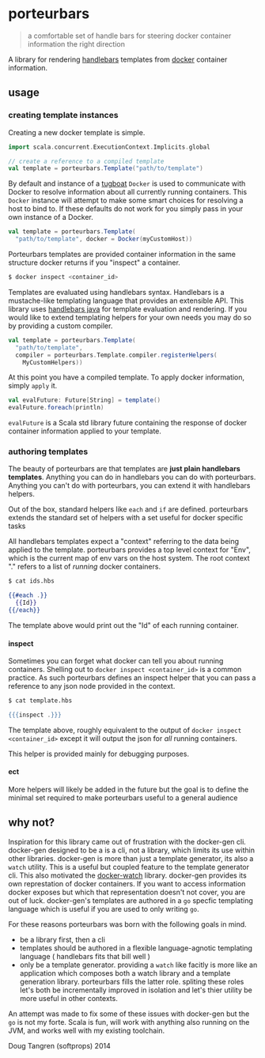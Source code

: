 # porteurbars

> a comfortable set of handle bars for steering docker container information the right direction

A library for rendering [handlebars](http://handlebarsjs.com/) templates from [docker](https://www.docker.com/) container information.

## usage

### creating template instances

Creating a new docker template is simple. 

```scala
import scala.concurrent.ExecutionContext.Implicits.global

// create a reference to a compiled template
val template = porteurbars.Template("path/to/template")
```

By default and instance of a [tugboat](http://github.com/softprops/tugboat) `Docker` is used to communicate with Docker to resolve 
information about all currently running containers. This `Docker` instance will attempt to make some smart choices for resolving a host to bind to.
If these defaults do not work for you simply pass in your own instance of a Docker.

```scala
val template = porteurbars.Template(
  "path/to/template", docker = Docker(myCustomHost))
```

Porteurbars templates are provided container information in the same structure docker returns if you
"inspect" a container.

```bash
$ docker inspect <container_id>
```

Templates are evaluated using handlebars syntax. Handlebars is a mustache-like templating language that provides an extensible API.
This library uses [handlebars java](http://jknack.github.io/handlebars.java/) for template evaluation and rendering. If you would like to extend
templating helpers for your own needs you may do so by providing a custom compiler.

```scala
val template = porteurbars.Template(
  "path/to/template",
  compiler = porteurbars.Template.compiler.registerHelpers(
    MyCustomHelpers))
```

At this point you have a compiled template. To apply docker information, simply `apply` it.

```scala
val evalFuture: Future[String] = template()
evalFuture.foreach(println)
```

`evalFuture` is a Scala std library future containing the response of docker container information applied to your template.

### authoring templates

The beauty of porteurbars are that templates are __just plain handlebars templates__. Anything you can do in handlebars you can do with porteurbars.
Anything you can't do with porteurbars, you can extend it with handlebars helpers.

Out of the box, standard helpers like `each` and `if` are defined. porteurbars extends the standard set of helpers with a set useful for docker specific tasks

All handlebars templates expect a "context" referring to the data being applied to the template. porteurbars provides a top level context for "Env",
which is the current map of env vars on the host system. The root context "." refers to a list of _running_ docker containers.

```bash
$ cat ids.hbs
```

```handlebars
{{#each .}}
  {{Id}}
{{/each}}
```

The template above would print out the "Id" of each running container.

#### inspect

Sometimes you can forget what docker can tell you about running containers. Shelling out to `docker inspect <container_id>` is a common practice. As
such porteurbars defines an inspect helper that you can pass a reference to any json node provided in the context.

```bash
$ cat template.hbs
```

```handlebars
{{{inspect .}}}
```

The template above, roughly equivalent to the output of `docker inspect <container_id>` except it will output the json for _all_ running containers.

This helper is provided mainly for debugging purposes.


#### ect

More helpers will likely be added in the future but the goal is to define the minimal set required to make porteurbars useful to a general audience

## why not?

Inspiration for this library came out of frustration with the docker-gen cli. docker-gen designed to be a is a cli, not a library, which limits its use within other libraries.
docker-gen is more than just a template generator, its also a `watch` utility. This is a useful but coupled feature to the template generator cli. This also motivated the [docker-watch](github.com/softprops/docker-watch) library. docker-gen provides its own represtation of docker containers. If you want to access information docker exposes but which that representation doesn't not cover, you are out of luck. docker-gen's templates are authored in a `go` specfic templating language which is useful if you are used to only writing `go`. 

For these reasons porteurbars was born with the following goals in mind.

- be a library first, then a cli
- templates should be authored in a flexible language-agnotic templating language ( handlebars fits that bill well )
- only be a template generator. providing a `watch` like facitly is more like an application which composes both a watch library and a template generation library. porteurbars fills the latter role. spliting these roles let's both be incrementally improved in isolation and let's thier utility be more useful in
other contexts.

An attempt was made to fix some of these issues with docker-gen but the `go` is not my forte. Scala is fun, will work with anything also running on the JVM, and works well with my existing toolchain.

Doug Tangren (softprops) 2014
